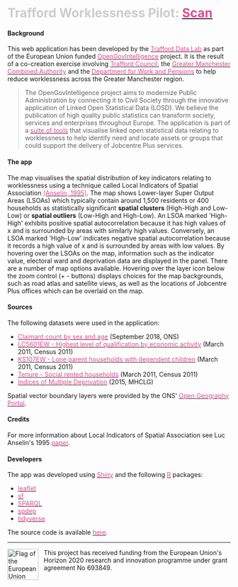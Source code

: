 # <span style="color: #ccc;">Trafford Worklessness Pilot:</span> [<span style="color: #e24a90;">Scan</span>](http://www.trafforddatalab.io/opengovintelligence/scan.html)

#### Background
This web application has been developed by the [<span style="color: #e24a90;">Trafford Data Lab</span>](https://www.trafforddatalab.io/) as part of the European Union funded [<span style="color: #e24a90;">OpenGovIntelligence</span>](http://www.opengovintelligence.eu) project. It is the result of a co-creation exercise involving [<span style="color: #e24a90;">Trafford Council</span>](http://www.trafford.gov.uk/residents/residents.aspx), the [<span style="color: #e24a90;">Greater Manchester Combined Authority</span>](https://www.greatermanchester-ca.gov.uk/) and the [<span style="color: #e24a90;">Department for Work and Pensions</span>](https://www.gov.uk/government/organisations/department-for-work-pensions) to help reduce worklessness across the Greater Manchester region.
>The OpenGovIntelligence project aims to modernize Public Administration by connecting it to Civil Society through the innovative application of Linked Open Statistical Data (LOSD). We believe the publication of high quality public statistics can transform society, services and enterprises throughout Europe.
The application is part of a [<span style="color: #e24a90;">suite of tools</span>](http://www.trafforddatalab.io/opengovintelligence/) that visualise linked open statistical data relating to worklessness to help identify need and locate assets or groups that could support the delivery of Jobcentre Plus services.

#### The app
The map visualises the spatial distribution of key indicators relating to worklessness using a technique called Local Indicators of Spatial Association [<span style="color: #e24a90;">(Anselin, 1995)</span>](http://onlinelibrary.wiley.com/doi/10.1111/j.1538-4632.1995.tb00338.x/abstract). The map shows Lower-layer Super Output Areas (LSOAs) which typically contain around 1,500 residents or 400 households as statistically significant **spatial clusters** (High-High and Low-Low) or **spatial outliers** (Low-High and High-Low). An LSOA marked 'High-High' exhibits positive spatial autocorrelation because it has high values of x and is surrounded by areas with similarly high values. Conversely, an LSOA marked 'High-Low' indicates negative spatial autocorrelation because it records a high value of x and is surrounded by areas with low values.
By hovering over the LSOAs on the map, information such as the indicator value, electoral ward and deprivation data are displayed in the panel.
There are a number of map options available. Hovering over the layer icon below the zoom control (+ - buttons) displays choices for the map backgrounds, such as road atlas and satellite views, as well as the locations of Jobcentre Plus offices which can be overlaid on the map.

#### Sources
The following datasets were used in the application:
- [<span style="color: #e24a90;">Claimant count by sex and age</span>](https://www.nomisweb.co.uk/datasets/ucjsa) (September 2018, ONS)
- [<span style="color: #e24a90;">LC5601EW - Highest level of qualification by economic activity</span>](https://www.nomisweb.co.uk/census/2011/lc5601ew) (March 2011, Census 2011)
- [<span style="color: #e24a90;">KS107EW - Lone parent households with dependent children</span>](https://www.nomisweb.co.uk/census/2011/KS107EW) (March 2011, Census 2011)
- [<span style="color: #e24a90;">Tenure - Social rented households</span>](https://www.nomisweb.co.uk/census/2011/ks402ew) (March 2011, Census 2011)
- [<span style="color: #e24a90;">Indices of Multiple Deprivation</span>](https://www.gov.uk/government/statistics/english-indices-of-deprivation-2015) (2015, MHCLG)

Spatial vector boundary layers were provided by the ONS' [<span style="color: #e24a90;">Open Geography Portal</span>](http://geoportal.statistics.gov.uk/).

#### Credits
For more information about Local Indicators of Spatial Association see Luc Anselin's 1995 [<span style="color: #e24a90;">paper</span>](https://doi.org/10.1111/j.1538-4632.1995.tb00338.x).

#### Developers
The app was developed using [<span style="color: #e24a90;">Shiny</span>](https://cran.r-project.org/web/packages/shiny/index.html) and the following [<span style="color: #e24a90;">R</span>](https://cran.r-project.org/) packages:
- [<span style="color: #e24a90;">leaflet</span>](https://cran.r-project.org/web/packages/leaflet/index.html)
- [<span style="color: #e24a90;">sf</span>](https://cran.r-project.org/web/packages/sf/index.html)
- [<span style="color: #e24a90;">SPARQL</span>](https://cran.r-project.org/web/packages/SPARQL/index.html)
- [<span style="color: #e24a90;">spdep</span>](https://cran.r-project.org/web/packages/spdep/index.html)
- [<span style="color: #e24a90;">tidyverse</span>](https://cran.r-project.org/web/packages/tidyverse/index.html)

The source code is available [<span style="color: #e24a90;">here</span>](https://github.com/traffordDataLab/opengovintelligence).

---
<div>
    <img src="../eu_flag.png" alt="Flag of the European Union" style="float: left; margin-right: 12px; height: 5em;"/>
    <span class="footerText">This project has received funding from the European Union's Horizon 2020 research and innovation programme under grant agreement No 693849.</span>
</div>
